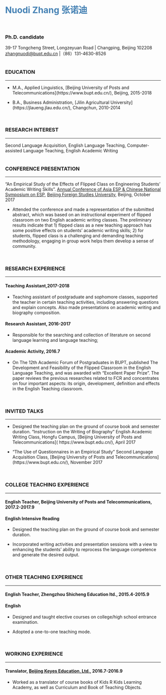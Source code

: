 # <span style="color:SteelBlue ;">Nuodi Zhang  张诺迪</span>
<br />  


### Ph.D. candidate  

39-17 Tongcheng Street, Longzeyuan Road | Changping, Beijing 102208  
zhangnuodi@bupt.edu.cn |（86）131-4630-8526  
<br />

### EDUCATION
___
<ul>
<li> M.A., Applied Linguistics, [Beijing University of Posts and Telecommunications](https://www.bupt.edu.cn/), Beijing, 2015-2018 </li>
</ul>

<ul>
<li>B.A., Business Administration, [Jilin Agricultural University](https://jlaueng.jlau.edu.cn/), Changchun, 2010-2014</li>
</ul>  
<br />

### RESEARCH INTEREST
---
Second Language Acquisition, English Language Teaching, Computer-assisted Language Teaching, English Academic Writing  
<br />

### CONFERENCE PRESENTATION
---
“An Empirical Study of the Effects of Flipped Class on Engineering Students’ Academic Writing Skills”. [Annual Conference of Asia ESP & Chinese National Symposium on ESP](http://2017.asiaesp.com/), [Beijing Foreign Studies University](http://bfsu.admissions.cn/), Beijing, October 2017
<ul>
<li>Attended the conference and made a representation of the submitted abstract, which was based on an instructional experiment of flipped classroom on two English academic writing classes. The preliminary results indicate that 1) flipped class as a new teaching approach has some positive effects on students’ academic writing skills; 2) for students, flipped class is a challenging and demanding teaching methodology, engaging in group work helps them develop a sense of community.</li>
</ul>  
<br />

### RESEARCH EXPERIENCE  
---
#### Teaching Assistant,2017-2018  
<ul>
<li>Teaching assistant of postgraduate and sophomore classes, supported the teacher in certain teaching activities, including answering questions and explain concepts. Also made presentations on academic writing and biography composition.</li>
</ul>

#### Research Assistant, 2016-2017  
<ul>
<li>Responsible for the searching and collection of literature on second language learning and language teaching;</li>
</ul>

#### Academic Activity, 2016.7  
<ul>
<li>On The 12th Academic Forum of Postgraduates in BUPT, published The Development and Feasibility of the Flipped Classroom in the English Language Teaching, and was awarded with “Excellent Paper Prize”. The paper reviews the previous researches related to FCR and concentrates on four important aspects: its origin, development, definition and effects in the English Teaching classroom.</li>
</ul>
<br />  


### INVITED TALKS  
---
<ul>
<li>Designed the teaching plan on the ground of course book and semester duration. “Instruction on the Writing of Biography” English Academic Writing Class, Hongfu Campus, [Beijing University of Posts and Telecommunications]( https://www.bupt.edu.cn/), April 2017</li>
</ul>
<ul>
<li>“The Use of Questionnaires in an Empirical Study” Second Language Acquisition Class, [Beijing University of Posts and Telecommunications](https://www.bupt.edu.cn/), November 2017</li>
</ul>  
<br /> 

### COLLEGE TEACHING EXPERIENCE
---
#### English Teacher, Beijing University of Posts and Telecommunications, 2017.2-2017.9  
#### English Intensive Reading
<ul>
<li>Designed the teaching plan on the ground of course book and semester duration.</li>
</ul>
<ul>
<li>Incorporated writing activities and presentation sessions with a view to enhancing the students’ ability to reprocess the language competence and generate the desired output.</li>
</ul>  
<br />

### OTHER TEACHING EXPERIENCE
---
#### English Teacher, Zhengzhou Shicheng Education ltd., 2015.4-2015.9  
#### English 
<ul>
<li>Designed and taught elective courses on college/high school entrance examination.</li>
</ul>
<ul>
<li>Adopted a one-to-one teaching mode.</li>
</ul>  
<br />

### WORKING EXPERIENCE
---
#### Translator, [Beijing Keyes Education, Ltd.](https://kidsrkids.com/the-kids-r-kids-story/), 2016.7-2016.9
<ul>
<li>Worked as a translator of course books of Kids R Kids Learning Academy, as well as Curriculum and Book of Teaching Objects.</li>
</ul> 
